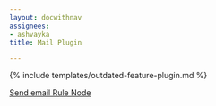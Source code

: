 ```yaml
---
layout: docwithnav
assignees:
- ashvayka
title: Mail Plugin

---
```


{% include templates/outdated-feature-plugin.md %}

[Send email Rule Node](/docs/user-guide/rule-engine-2-0/external-nodes/#send-email-node)